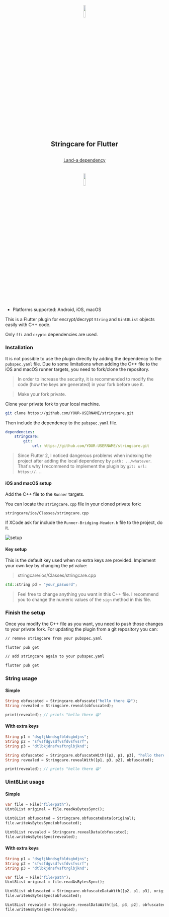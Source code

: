 
<p align="center"><img width="10%" vspace="10" src="https://github.com/StringCare/stringcare/raw/master/images/ic_launcher/res/mipmap-xxxhdpi/ic_launcher.png"></p>

<h2 align="center" style="margin-bottom:30px" vspace="20">Stringcare for Flutter</h2>
<p align="center"><a href="https://landa-app.com/">Land-a dependency</a></p>
<p align="center"><img width="10%" vspace="20" src="https://github.com/StringCare/AndroidLibrary/raw/develop/white.png"></p>


- Platforms supported: Android, iOS, macOS

This is a Flutter plugin for encrypt/decrypt `String` and `Uint8List` objects easily with C++ code. 

Only `ffi` and `crypto` dependencies are used.

### Installation

It is not possible to use the plugin directly by adding the dependency to the `pubspec.yaml` file.
Due to some limitations when adding the C++ file to the iOS and macOS runner targets, you need to fork/clone the repository.

> In order to increase the security, it is recommended to modify the code (how the keys are generated) in your fork before use it.

> Make your fork private.

Clone your private fork to your local machine.

```bash
git clone https://github.com/YOUR-USERNAME/stringcare.git
```

Then include the dependency to the `pubspec.yaml` file.

```yaml
dependencies:
    stringcare:
        git:
            url: https://github.com/YOUR-USERNAME/stringcare.git
```

> Since Flutter 2, I noticed dangerous problems when indexing the project after adding the local dependency by `path: ../whatever`. That's why I recommend to implement the plugin by `git: url: https://..`.

#### iOS and macOS setup

Add the C++ file to the `Runner` targets.

You can locate the `stringcare.cpp` file in your cloned private fork:

```
stringcare/ios/Classes/stringcare.cpp
```

If XCode ask for include the `Runner-Bridging-Header.h` file to the project, do it.

![setup](https://github.com/StringCare/stringcare/raw/master/images/ios_macos_setup.png?raw=true)

#### Key setup

This is the default key used when no extra keys are provided.
Implement your own key by changing the `pd` value:

> stringcare/ios/Classes/stringcare.cpp

```cpp
std::string pd = "your_pasword";
```

> Feel free to change anything you want in this C++ file. I recommend you to change the numeric values of the `sign` method in this file.

### Finish the setup

Once you modify the C++ file as you want, you need to push those changes to your private fork. For updating the plugin from a git repository you can:

```bash
// remove stringcare from your pubspec.yaml

flutter pub get

// add stringcare again to your pubspec.yaml

flutter pub get
```

### String usage 

#### Simple

```dart
String obfuscated = Stringcare.obfuscate("hello there 😀");
String revealed = Stringcare.reveal(obfuscated);

print(revealed); // prints "hello there 😀"
```

#### With extra keys
```dart
String p1 = "dsgfjkbndsgfbldsgbdjns";
String p2 = "sfvsfdgvsdfvsfdvsfvsrf";
String p3 = "dtlbkjdnsfvsftrglbjknd";

String obfuscated = Stringcare.obfuscateWith([p2, p1, p3], "hello there 😀");
String revealed = Stringcare.revealWith([p1, p3, p2], obfuscated);

print(revealed); // prints "hello there 😀"
```

### Uint8List usage 

#### Simple

```dart
var file = File("file/path");
Uint8List original = file.readAsBytesSync(); 

Uint8List obfuscated = Stringcare.obfuscateData(original);
file.writeAsBytesSync(obfuscated);

Uint8List revealed = Stringcare.revealData(obfuscated);
file.writeAsBytesSync(revealed);
```

#### With extra keys
```dart
String p1 = "dsgfjkbndsgfbldsgbdjns";
String p2 = "sfvsfdgvsdfvsfdvsfvsrf";
String p3 = "dtlbkjdnsfvsftrglbjknd";

var file = File("file/path");
Uint8List original = file.readAsBytesSync(); 

Uint8List obfuscated = Stringcare.obfuscateDataWith([p2, p1, p3], original);
file.writeAsBytesSync(obfuscated);

Uint8List revealed = Stringcare.revealDataWith([p1, p3, p2], obfuscated);
file.writeAsBytesSync(revealed);
```

